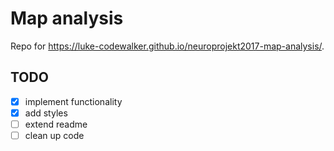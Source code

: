 # Map analysis

Repo for https://luke-codewalker.github.io/neuroprojekt2017-map-analysis/.

## TODO
- [x] implement functionality
- [x] add styles
- [ ] extend readme
- [ ] clean up code